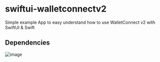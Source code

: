 # swiftui-walletconnectv2
Simple example App to easy understand how to use WalletConnect v2 with SwiftUI & Swift

## Dependencies
![image](https://user-images.githubusercontent.com/103949275/221872245-02e5378c-0732-463c-8d6b-018301d37de2.png)
